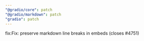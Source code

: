 ```yaml
---
"@gradio/core": patch
"@gradio/markdown": patch
"gradio": patch
---
```


fix:Fix: preserve markdown line breaks in embeds (closes #4751)
